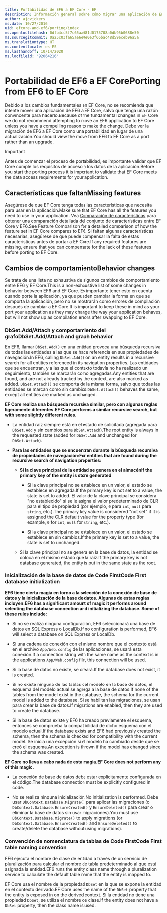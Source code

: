 ```yaml
---
title: Portabilidad de EF6 a EF Core - EF
description: Información general sobre cómo migrar una aplicación de Entity Framework 6 a Entity Framework Core
author: ajcvickers
ms.date: 10/27/2016
uid: efcore-and-ef6/porting/index
ms.openlocfilehash: 0dfb4cc5f7c65aa081d0175708a0db95b0688e50
ms.sourcegitcommit: 0a25c03fa65ae6e0e0e3f66bac48d59eceb96a5a
ms.translationtype: HT
ms.contentlocale: es-ES
ms.lasthandoff: 10/14/2020
ms.locfileid: "92064216"
---
```

# <a name="porting-from-ef6-to-ef-core"></a><span data-ttu-id="47f10-103">Portabilidad de EF6 a EF Core</span><span class="sxs-lookup"><span data-stu-id="47f10-103">Porting from EF6 to EF Core</span></span>

<span data-ttu-id="47f10-104">Debido a los cambios fundamentales en EF Core, no se recomienda que intente mover una aplicación de EF6 a EF Core, salvo que tenga una razón convincente para hacerlo.</span><span class="sxs-lookup"><span data-stu-id="47f10-104">Because of the fundamental changes in EF Core we do not recommend attempting to move an EF6 application to EF Core unless you have a compelling reason to make the change.</span></span>
<span data-ttu-id="47f10-105">Debe ver la migración de EF6 a EF Core como una portabilidad en lugar de una actualización.</span><span class="sxs-lookup"><span data-stu-id="47f10-105">You should view the move from EF6 to EF Core as a port rather than an upgrade.</span></span>

> [!IMPORTANT]
> <span data-ttu-id="47f10-106">Antes de comenzar el proceso de portabilidad, es importante validar que EF Core cumple los requisitos de acceso a los datos de la aplicación.</span><span class="sxs-lookup"><span data-stu-id="47f10-106">Before you start the porting process it is important to validate that EF Core meets the data access requirements for your application.</span></span>

## <a name="missing-features"></a><span data-ttu-id="47f10-107">Características que faltan</span><span class="sxs-lookup"><span data-stu-id="47f10-107">Missing features</span></span>

<span data-ttu-id="47f10-108">Asegúrese de que EF Core tenga todas las características que necesita para usar en la aplicación.</span><span class="sxs-lookup"><span data-stu-id="47f10-108">Make sure that EF Core has all the features you need to use in your application.</span></span> <span data-ttu-id="47f10-109">Vea [Comparación de características](xref:efcore-and-ef6/index) para obtener una comparación detallada del conjunto de características entre EF Core y EF6.</span><span class="sxs-lookup"><span data-stu-id="47f10-109">See [Feature Comparison](xref:efcore-and-ef6/index) for a detailed comparison of how the feature set in EF Core compares to EF6.</span></span> <span data-ttu-id="47f10-110">Si faltan algunas características necesarias, asegúrese de que puede compensar la falta de estas características antes de portar a EF Core.</span><span class="sxs-lookup"><span data-stu-id="47f10-110">If any required features are missing, ensure that you can compensate for the lack of these features before porting to EF Core.</span></span>

## <a name="behavior-changes"></a><span data-ttu-id="47f10-111">Cambios de comportamiento</span><span class="sxs-lookup"><span data-stu-id="47f10-111">Behavior changes</span></span>

<span data-ttu-id="47f10-112">Se trata de una lista no exhaustiva de algunos cambios de comportamiento entre EF6 y EF Core.</span><span class="sxs-lookup"><span data-stu-id="47f10-112">This is a non-exhaustive list of some changes in behavior between EF6 and EF Core.</span></span> <span data-ttu-id="47f10-113">Es importante tener esto en cuenta cuando porte la aplicación, ya que pueden cambiar la forma en que se comporta la aplicación, pero no se mostrarán como errores de compilación después de cambiar a EF Core.</span><span class="sxs-lookup"><span data-stu-id="47f10-113">It is important to keep these in mind as your port your application as they may change the way your application behaves, but will not show up as compilation errors after swapping to EF Core.</span></span>

### <a name="dbsetaddattach-and-graph-behavior"></a><span data-ttu-id="47f10-114">DbSet.Add/Attach y comportamiento del grafo</span><span class="sxs-lookup"><span data-stu-id="47f10-114">DbSet.Add/Attach and graph behavior</span></span>

<span data-ttu-id="47f10-115">En EF6, llamar `DbSet.Add()` en una entidad provoca una búsqueda recursiva de todas las entidades a las que se hace referencia en sus propiedades de navegación.</span><span class="sxs-lookup"><span data-stu-id="47f10-115">In EF6, calling `DbSet.Add()` on an entity results in a recursive search for all entities referenced in its navigation properties.</span></span> <span data-ttu-id="47f10-116">Las entidades que se encuentran, y a las que el contexto todavía no ha realizado un seguimiento, también se marcarán como agregadas.</span><span class="sxs-lookup"><span data-stu-id="47f10-116">Any entities that are found, and are not already tracked by the context, are also marked as added.</span></span> <span data-ttu-id="47f10-117">`DbSet.Attach()` se comporta de la misma forma, salvo que todas las entidades se marcan como sin cambios.</span><span class="sxs-lookup"><span data-stu-id="47f10-117">`DbSet.Attach()` behaves the same, except all entities are marked as unchanged.</span></span>

<span data-ttu-id="47f10-118">**EF Core realiza una búsqueda recursiva similar, pero con algunas reglas ligeramente diferentes.**</span><span class="sxs-lookup"><span data-stu-id="47f10-118">**EF Core performs a similar recursive search, but with some slightly different rules.**</span></span>

*  <span data-ttu-id="47f10-119">La entidad raíz siempre está en el estado de solicitada (agregada para `DbSet.Add` y sin cambios para `DbSet.Attach`).</span><span class="sxs-lookup"><span data-stu-id="47f10-119">The root entity is always in the requested state (added for `DbSet.Add` and unchanged for `DbSet.Attach`).</span></span>

*  <span data-ttu-id="47f10-120">**Para las entidades que se encuentran durante la búsqueda recursiva de propiedades de navegación:**</span><span class="sxs-lookup"><span data-stu-id="47f10-120">**For entities that are found during the recursive search of navigation properties:**</span></span>

    *  <span data-ttu-id="47f10-121">**Si la clave principal de la entidad se genera en el almacén**</span><span class="sxs-lookup"><span data-stu-id="47f10-121">**If the primary key of the entity is store generated**</span></span>

        * <span data-ttu-id="47f10-122">Si la clave principal no se establece en un valor, el estado se establece en agregada.</span><span class="sxs-lookup"><span data-stu-id="47f10-122">If the primary key is not set to a value, the state is set to added.</span></span> <span data-ttu-id="47f10-123">El valor de la clave principal se considera "no establecido" si se le asigna el valor predeterminado de CLR para el tipo de propiedad (por ejemplo, `0` para `int`, `null` para `string`, etc.).</span><span class="sxs-lookup"><span data-stu-id="47f10-123">The primary key value is considered "not set" if it is assigned the CLR default value for the property type (for example, `0` for `int`, `null` for `string`, etc.).</span></span>

        * <span data-ttu-id="47f10-124">Si la clave principal no se establece en un valor, el estado se establece en sin cambios.</span><span class="sxs-lookup"><span data-stu-id="47f10-124">If the primary key is set to a value, the state is set to unchanged.</span></span>

    *  <span data-ttu-id="47f10-125">Si la clave principal no se genera en la base de datos, la entidad se coloca en el mismo estado que la raíz.</span><span class="sxs-lookup"><span data-stu-id="47f10-125">If the primary key is not database generated, the entity is put in the same state as the root.</span></span>

### <a name="code-first-database-initialization"></a><span data-ttu-id="47f10-126">Inicialización de la base de datos de Code First</span><span class="sxs-lookup"><span data-stu-id="47f10-126">Code First database initialization</span></span>

<span data-ttu-id="47f10-127">**EF6 tiene cierta magia en torno a la selección de la conexión de base de datos y la inicialización de la base de datos. Algunas de estas reglas incluyen:**</span><span class="sxs-lookup"><span data-stu-id="47f10-127">**EF6 has a significant amount of magic it performs around selecting the database connection and initializing the database. Some of these rules include:**</span></span>

* <span data-ttu-id="47f10-128">Si no se realiza ninguna configuración, EF6 seleccionará una base de datos en SQL Express o LocalDb.</span><span class="sxs-lookup"><span data-stu-id="47f10-128">If no configuration is performed, EF6 will select a database on SQL Express or LocalDb.</span></span>

* <span data-ttu-id="47f10-129">Si una cadena de conexión con el mismo nombre que el contexto está en el archivo `App/Web.config` de las aplicaciones, se usará esta conexión.</span><span class="sxs-lookup"><span data-stu-id="47f10-129">If a connection string with the same name as the context is in the applications `App/Web.config` file, this connection will be used.</span></span>

* <span data-ttu-id="47f10-130">Si la base de datos no existe, se creará.</span><span class="sxs-lookup"><span data-stu-id="47f10-130">If the database does not exist, it is created.</span></span>

* <span data-ttu-id="47f10-131">Si no existe ninguna de las tablas del modelo en la base de datos, el esquema del modelo actual se agrega a la base de datos.</span><span class="sxs-lookup"><span data-stu-id="47f10-131">If none of the tables from the model exist in the database, the schema for the current model is added to the database.</span></span> <span data-ttu-id="47f10-132">Si se habilitan las migraciones, se usan para crear la base de datos.</span><span class="sxs-lookup"><span data-stu-id="47f10-132">If migrations are enabled, then they are used to create the database.</span></span>

* <span data-ttu-id="47f10-133">Si la base de datos existe y EF6 ha creado previamente el esquema, entonces se comprueba la compatibilidad de dicho esquema con el modelo actual.</span><span class="sxs-lookup"><span data-stu-id="47f10-133">If the database exists and EF6 had previously created the schema, then the schema is checked for compatibility with the current model.</span></span> <span data-ttu-id="47f10-134">Se inicia una excepción si el modelo ha cambiado desde que se creó el esquema.</span><span class="sxs-lookup"><span data-stu-id="47f10-134">An exception is thrown if the model has changed since the schema was created.</span></span>

<span data-ttu-id="47f10-135">**EF Core no lleva a cabo nada de esta magia.**</span><span class="sxs-lookup"><span data-stu-id="47f10-135">**EF Core does not perform any of this magic.**</span></span>

* <span data-ttu-id="47f10-136">La conexión de base de datos debe estar explícitamente configurada en el código.</span><span class="sxs-lookup"><span data-stu-id="47f10-136">The database connection must be explicitly configured in code.</span></span>

* <span data-ttu-id="47f10-137">No se realiza ninguna inicialización.</span><span class="sxs-lookup"><span data-stu-id="47f10-137">No initialization is performed.</span></span> <span data-ttu-id="47f10-138">Debe usar `DbContext.Database.Migrate()` para aplicar las migraciones (o `DbContext.Database.EnsureCreated()` y `EnsureDeleted()` para crear o eliminar la base de datos sin usar migraciones).</span><span class="sxs-lookup"><span data-stu-id="47f10-138">You must use `DbContext.Database.Migrate()` to apply migrations (or `DbContext.Database.EnsureCreated()` and `EnsureDeleted()` to create/delete the database without using migrations).</span></span>

### <a name="code-first-table-naming-convention"></a><span data-ttu-id="47f10-139">Convención de nomenclatura de tablas de Code First</span><span class="sxs-lookup"><span data-stu-id="47f10-139">Code First table naming convention</span></span>

<span data-ttu-id="47f10-140">EF6 ejecuta el nombre de clase de entidad a través de un servicio de pluralización para calcular el nombre de tabla predeterminado al que está asignada la entidad.</span><span class="sxs-lookup"><span data-stu-id="47f10-140">EF6 runs the entity class name through a pluralization service to calculate the default table name that the entity is mapped to.</span></span>

<span data-ttu-id="47f10-141">EF Core usa el nombre de la propiedad `DbSet` en la que se expone la entidad en el contexto derivado.</span><span class="sxs-lookup"><span data-stu-id="47f10-141">EF Core uses the name of the `DbSet` property that the entity is exposed in on the derived context.</span></span> <span data-ttu-id="47f10-142">Si la entidad no tiene una propiedad `DbSet`, se utiliza el nombre de clase.</span><span class="sxs-lookup"><span data-stu-id="47f10-142">If the entity does not have a `DbSet` property, then the class name is used.</span></span>
